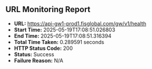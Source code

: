 ## URL Monitoring Report

- **URL:** https://api-gw1-prod1.fisglobal.com/gw/v1/health
- **Start Time:** 2025-05-19T17:08:51.026803
- **End Time:** 2025-05-19T17:08:51.316394
- **Total Time Taken:** 0.289591 seconds
- **HTTP Status Code:** 200
- **Status:** Success
- **Failure Reason:** N/A
